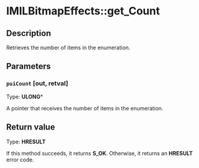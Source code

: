 # IMILBitmapEffects::get_Count

## Description

Retrieves the number of items in the enumeration.

## Parameters

### `puiCount` [out, retval]

Type: **ULONG***

A pointer that receives the number of items in the enumeration.

## Return value

Type: **HRESULT**

If this method succeeds, it returns **S_OK**. Otherwise, it returns an **HRESULT** error code.